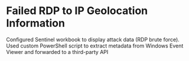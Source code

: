 <h1>Failed RDP to IP Geolocation Information</h1>



Configured Sentinel workbook to display attack data (RDP brute force). Used custom PowerShell script to extract metadata from Windows Event Viewer and forwarded to a third-party API
